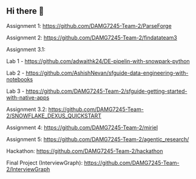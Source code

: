 ## Hi there 👋

<!--

**Here are some ideas to get you started:**

🙋‍♀️ A short introduction - what is your organization all about?
🌈 Contribution guidelines - how can the community get involved?
👩‍💻 Useful resources - where can the community find your docs? Is there anything else the community should know?
🍿 Fun facts - what does your team eat for breakfast?
🧙 Remember, you can do mighty things with the power of [Markdown](https://docs.github.com/github/writing-on-github/getting-started-with-writing-and-formatting-on-github/basic-writing-and-formatting-syntax)
-->
Assignment 1: https://github.com/DAMG7245-Team-2/ParseForge

Assignment 2: https://github.com/DAMG7245-Team-2/findatateam3

Assignment 3.1:


Lab 1 - https://github.com/adwaithk24/DE-pipelin-with-snowpark-python

Lab 2 - https://github.com/AshishNevan/sfguide-data-engineering-with-notebooks

Lab 3 - https://github.com/DAMG7245-Team-2/sfguide-getting-started-with-native-apps

Assignment 3.2: https://github.com/DAMG7245-Team-2/SNOWFLAKE_DEXUS_QUICKSTART

Assignment 4: https://github.com/DAMG7245-Team-2/miriel

Assignment 5: https://github.com/DAMG7245-Team-2/agentic_research/

Hackathon: https://github.com/DAMG7245-Team-2/hackathon

Final Project (InterviewGraph): https://github.com/DAMG7245-Team-2/InterviewGraph
